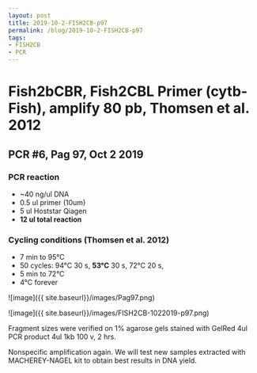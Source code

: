 ```yaml
---
layout: post
title: 2019-10-2-FISH2CB-p97
permalink: /blog/2019-10-2-FISH2CB-p97
tags:
- FISH2CB
- PCR
---
```

# Fish2bCBR, Fish2CBL Primer (cytb-Fish), amplify **80 pb**, Thomsen et al. 2012
## **PCR #6, Pag 97, Oct 2 2019**

### **PCR reaction**
* ~40 ng/ul DNA
* 0.5 ul primer (10um)
* 5   ul Hoststar Qiagen
* **12  ul total reaction**

### **Cycling conditions (Thomsen et al. 2012)**
- 7 min to 95°C
- 50 cycles:
  94°C 30 s,
  **53°C** 30 s,
  72°C 20 s,
- 5 min to 72°C
- 4°C forever

![image]({{ site.baseurl}}/images/Pag97.png)

![image]({{ site.baseurl}}/images/FISH2CB-1022019-p97.png)

Fragment sizes were verified on 1% agarose gels stained with GelRed
4ul PCR product
4ul 1kb
100 v, 2 hrs.

Nonspecific amplification again. We will test new samples extracted with MACHEREY-NAGEL kit to obtain best results in DNA yield.

